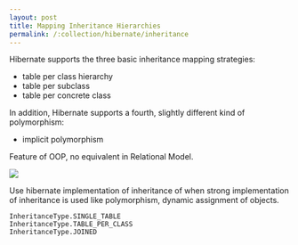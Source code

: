 ```yaml
---
layout: post
title: Mapping Inheritance Hierarchies
permalink: /:collection/hibernate/inheritance
---
```


Hibernate supports the three basic inheritance mapping strategies:
-	table per class hierarchy
-	table per subclass
-	table per concrete class

In addition, Hibernate supports a fourth, slightly different kind of polymorphism:
-	implicit polymorphism

Feature of OOP, no equivalent in Relational Model.

![]({{site.cdn}}/hibernate/mapping-inheritance.png)

Use hibernate implementation of inheritance of when strong implementation of inheritance is used like polymorphism, dynamic assignment of objects.

```
InheritanceType.SINGLE_TABLE
InheritanceType.TABLE_PER_CLASS
InheritanceType.JOINED
```
